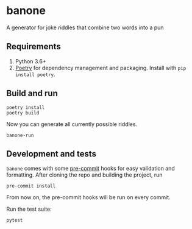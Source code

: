 # banone

A generator for joke riddles that combine two words into a pun

## Requirements

1. Python 3.6+
2. [Poetry](https://github.com/sdispater/poetry) for dependency management and packaging. Install with `pip install poetry`.

## Build and run

```
poetry install
poetry build
```

Now you can generate all currently possible riddles.

```
banone-run
```

## Development and tests

`banone` comes with some [pre-commit](https://pre-commit.com/) hooks for easy validation and formatting. After cloning the repo and building the project, run

```
pre-commit install
```

From now on, the pre-commit hooks will be run on every commit.

Run the test suite:

```
pytest
```
